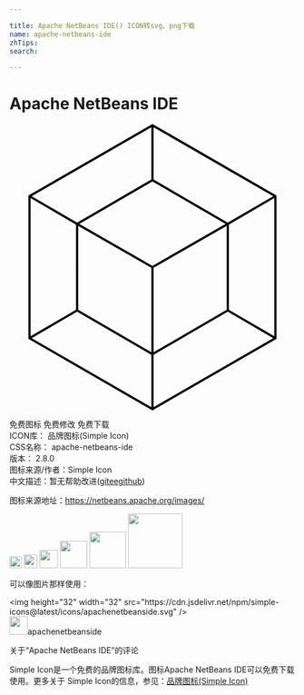 ```yaml
---

title: Apache NetBeans IDE() ICON转svg、png下载
name: apache-netbeans-ide
zhTips: 
search: 

---
```


# Apache NetBeans IDE  <small style="font-size: 60%;font-weight: 100"></small>

<div id="svg" class="svg-wrap">
<svg role="img" xmlns="http://www.w3.org/2000/svg" viewBox="0 0 24 24"><title>Apache NetBeans IDE icon</title><path d="M11.988 0a.093.093 0 00-.004.002.093.093 0 00-.023.006.093.093 0 00-.004.002.093.093 0 00-.004.002L11.94.02 1.643 5.958a.093.093 0 00-.008.004l-.004.002a.093.093 0 00-.002.002.093.093 0 00-.004.002.093.093 0 00-.002.002.093.093 0 00-.004.002.093.093 0 00-.004.004.093.093 0 00-.003.004.093.093 0 00-.004.002.093.093 0 00-.002.004.093.093 0 00-.004.004.093.093 0 00-.002.004.093.093 0 00-.002.004.093.093 0 00-.004.004.093.093 0 00-.002.004.093.093 0 00-.002.004.093.093 0 000 .004.093.093 0 00-.002.006.093.093 0 00-.002.004.093.093 0 000 .004.093.093 0 00-.002.006.093.093 0 000 .004.093.093 0 000 .004.093.093 0 000 .006.093.093 0 000 .014v11.876a.093.093 0 000 .01v.004a.093.093 0 000 .006.093.093 0 000 .004.093.093 0 000 .004.093.093 0 00.002.004.093.093 0 000 .006.093.093 0 00.002.004.093.093 0 00.002.006.093.093 0 00.004.008.093.093 0 00.002.004.093.093 0 00.002.004.093.093 0 00.002.004.093.093 0 00.004.004.093.093 0 00.002.004.093.093 0 00.004.004.093.093 0 00.002.002.093.093 0 00.003.004.093.093 0 00.004.002.093.093 0 00.004.004.093.093 0 00.004.002.093.093 0 00.004.002.093.093 0 00.012.006l10.298 5.938.006.004a.093.093 0 00.002.002l.004.002a.093.093 0 00.014.008.093.093 0 00.003 0 .093.093 0 00.004.002.093.093 0 00.004.002.093.093 0 00.006 0 .093.093 0 00.004 0 .093.093 0 00.006.002.093.093 0 00.004 0 .093.093 0 00.017-.002.093.093 0 00.01-.002.093.093 0 00.014-.006.093.093 0 00.008-.004l.006-.004a.093.093 0 00.006-.004l10.29-5.934a.093.093 0 00.016-.008l.004-.002a.093.093 0 00.005-.002.093.093 0 00.002-.002.093.093 0 00.004-.004.093.093 0 00.004-.002.093.093 0 00.004-.004.093.093 0 00.004-.004.093.093 0 00.002-.002.093.093 0 00.004-.004.093.093 0 00.002-.004.093.093 0 00.002-.004.093.093 0 00.004-.004.093.093 0 00.002-.004.093.093 0 00.002-.006.093.093 0 000-.004.093.093 0 00.002-.004.093.093 0 00.002-.004.093.093 0 000-.006.093.093 0 00.002-.004.093.093 0 000-.004.093.093 0 000-.006.093.093 0 000-.004v-.006a.093.093 0 000-.008V6.06a.093.093 0 000-.012.093.093 0 000-.006.093.093 0 000-.004.093.093 0 000-.006.093.093 0 00-.002-.004.093.093 0 000-.004.093.093 0 00-.002-.004.093.093 0 000-.002.093.093 0 00-.002-.004.093.093 0 00-.004-.008.093.093 0 00-.002-.002.093.093 0 00-.002-.008.093.093 0 00-.002-.002.093.093 0 00-.004-.004.093.093 0 00-.002-.004.093.093 0 00-.004-.004.093.093 0 00-.002-.004.093.093 0 00-.004-.002.093.093 0 00-.004-.004.093.093 0 00-.004-.002.093.093 0 00-.003-.002.093.093 0 00-.016-.01L12.059.02a.093.093 0 00-.006-.004L12.05.014a.093.093 0 00-.008-.004.093.093 0 00-.004-.002.093.093 0 00-.01-.004.093.093 0 00-.004 0 .093.093 0 00-.004-.002.093.093 0 00-.005-.002.093.093 0 00-.004 0 .093.093 0 00-.006 0 .093.093 0 00-.004 0 .093.093 0 00-.004 0 .093.093 0 00-.01 0zm-.082.256v4.388L8.79 6.454 5.675 8.262 1.863 6.046zm.187 0l10.043 5.79-3.812 2.216-6.23-3.618zM12 4.804l6.139 3.565-6.14 3.519-6.138-3.519zM1.77 6.208l3.813 2.216V15.57L1.77 17.787zm20.46 0v11.579l-3.814-2.216V8.424zM5.769 8.53l6.137 3.519v7.084l-6.137-3.563zm12.462 0v7.04l-6.138 3.563V12.05zm-12.556 7.2l6.23 3.62v4.388l-10.044-5.79zm12.65 0l3.813 2.218-10.045 5.79V19.35l3.117-1.81z"/></svg>
</div>
<detail full-name='apache-netbeans-ide'></detail>

<div class="detail-page">
<p>
<span><span class="badge-success badge">免费图标</span> <span class="badge-success badge">免费修改</span>  <span class="badge-success badge">免费下载</span> </span>
<br/>
<span>
ICON库：
<span class="badge-secondary badge">品牌图标(Simple Icon)</span> 
</span>
<br/>
<span>
CSS名称：
<span class="badge-secondary badge">apache-netbeans-ide</span> 
</span>

<br/>
<span>
版本：
<span class="badge-secondary badge">2.8.0</span> 
</span>
<br/>
<span>图标来源/作者：<span class="badge-light badge">Simple Icon</span></span> 
<br/>
<span class="zh-detail">中文描述：暂无<span class="help-link"><span>帮助改进</span>(<a href="https://gitee.com/liuwave/icon-helper/edit/master/json/brands/apache-netbeans-ide.json" target="_blank" rel="noopener noreferrer">gitee</a><a href="https://github.com/liuwave/icon-helper/edit/master/json/brands/apache-netbeans-ide.json" target="_blank" rel="noopener noreferrer">github</a></span>)</span><br/>
</p>
</div><div class="description description alert alert-light"><p>图标来源地址：<a href="https://netbeans.apache.org/images/" target="_blank" rel="noopener noreferrer">https://netbeans.apache.org/images/</a></p></div>
<div class="alert alert-dark">
<img height="21" width="21" src="https://cdn.jsdelivr.net/npm/simple-icons@latest/icons/apachenetbeanside.svg" />
<img height="24" width="24" src="https://cdn.jsdelivr.net/npm/simple-icons@latest/icons/apachenetbeanside.svg" />
<img height="32" width="32" src="https://cdn.jsdelivr.net/npm/simple-icons@latest/icons/apachenetbeanside.svg" />
<img height="48" width="48" src="https://cdn.jsdelivr.net/npm/simple-icons@latest/icons/apachenetbeanside.svg" />
<img height="64" width="64" src="https://cdn.jsdelivr.net/npm/simple-icons@latest/icons/apachenetbeanside.svg" />
<img height="96" width="96" src="https://cdn.jsdelivr.net/npm/simple-icons@latest/icons/apachenetbeanside.svg" />

</div>
<div>
  <p>可以像图片那样使用：    
  </p>
  <div class="alert alert-primary" style="font-size: 14px">
    &lt;img height="32" width="32" src="https://cdn.jsdelivr.net/npm/simple-icons@latest/icons/apachenetbeanside.svg" /&gt;
    <copy-btn content='<img height="32" width="32" src="https://cdn.jsdelivr.net/npm/simple-icons@latest/icons/apachenetbeanside.svg" />'></copy-btn>
  </div>
  <div class="alert alert-secondary">
    <img height="32" width="32" src="https://cdn.jsdelivr.net/npm/simple-icons@latest/icons/apachenetbeanside.svg" />apachenetbeanside
    <copy-btn content="apachenetbeanside" btn-title="复制图标名称"></copy-btn>
  </div>
</div>

<Vssue title="关于“Apache NetBeans IDE”的评论" >关于“Apache NetBeans IDE”的评论</Vssue>


<div><p>Simple Icon是一个免费的品牌图标库。图标Apache NetBeans IDE可以免费下载使用。更多关于  Simple Icon的信息，参见：<a target="_blank" href="https://iconhelper.cn/brands.html">品牌图标(Simple Icon)</a>
</p></div>

